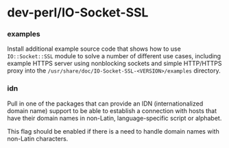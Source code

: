 # dev-perl/IO-Socket-SSL

### examples
Install additional example source code that shows how to use `IO::Socket::SSL` module to solve a number of different use cases, including example HTTPS server using nonblocking sockets and simple HTTP/HTTPS proxy into the `/usr/share/doc/IO-Socket-SSL-<VERSION>/examples` directory.

### idn
Pull in one of the packages that can provide an IDN (internationalized domain name) support to be able to establish a connection with hosts that have their domain names in non-Latin, language-specific script or alphabet.

This flag should be enabled if there is a need to handle domain names with non-Latin characters.
